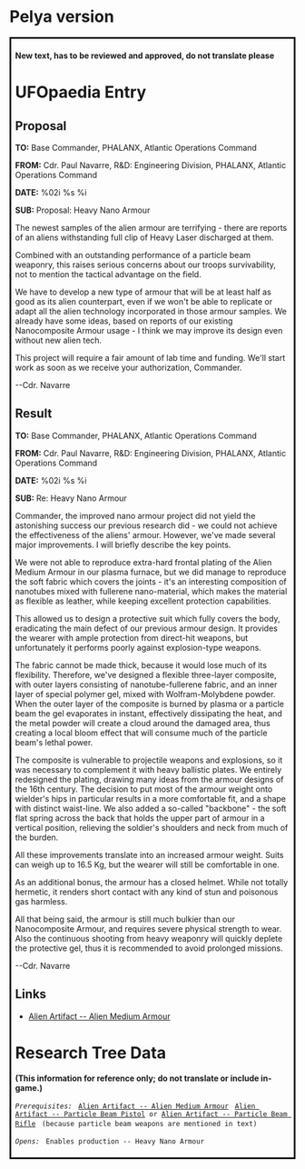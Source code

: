 # Pelya version

<div style="border:#000000 3px solid; padding: 0.5em;">

**New text, has to be reviewed and approved, do not translate please**

# UFOpaedia Entry

## Proposal

**TO:** Base Commander, PHALANX, Atlantic Operations Command

**FROM:** Cdr. Paul Navarre, R&D: Engineering Division, PHALANX,
Atlantic Operations Command

**DATE:** %02i %s %i

**SUB:** Proposal: Heavy Nano Armour

The newest samples of the alien armour are terrifying - there are
reports of an aliens withstanding full clip of Heavy Laser discharged at
them.

Combined with an outstanding performance of a particle beam weaponry,
this raises serious concerns about our troops survivability, not to
mention the tactical advantage on the field.

We have to develop a new type of armour that will be at least half as
good as its alien counterpart, even if we won't be able to replicate or
adapt all the alien technology incorporated in those armour samples. We
already have some ideas, based on reports of our existing Nanocomposite
Armour usage - I think we may improve its design even without new alien
tech.

This project will require a fair amount of lab time and funding. We'll
start work as soon as we receive your authorization, Commander.

--Cdr. Navarre

## Result

**TO:** Base Commander, PHALANX, Atlantic Operations Command

**FROM:** Cdr. Paul Navarre, R&D: Engineering Division, PHALANX,
Atlantic Operations Command

**DATE:** %02i %s %i

**SUB:** Re: Heavy Nano Armour

Commander, the improved nano armour project did not yield the
astonishing success our previous research did - we could not achieve the
effectiveness of the aliens' armour. However, we've made several major
improvements. I will briefly describe the key points.

We were not able to reproduce extra-hard frontal plating of the Alien
Medium Armour in our plasma furnace, but we did manage to reproduce the
soft fabric which covers the joints - it's an interesting composition of
nanotubes mixed with fullerene nano-material, which makes the material
as flexible as leather, while keeping excellent protection capabilities.

This allowed us to design a protective suit which fully covers the body,
eradicating the main defect of our previous armour design. It provides
the wearer with ample protection from direct-hit weapons, but
unfortunately it performs poorly against explosion-type weapons.

The fabric cannot be made thick, because it would lose much of its
flexibility. Therefore, we've designed a flexible three-layer composite,
with outer layers consisting of nanotube-fullerene fabric, and an inner
layer of special polymer gel, mixed with Wolfram-Molybdene powder. When
the outer layer of the composite is burned by plasma or a particle beam
the gel evaporates in instant, effectively dissipating the heat, and the
metal powder will create a cloud around the damaged area, thus creating
a local bloom effect that will consume much of the particle beam's
lethal power.

The composite is vulnerable to projectile weapons and explosions, so it
was necessary to complement it with heavy ballistic plates. We entirely
redesigned the plating, drawing many ideas from the armour designs of
the 16th century. The decision to put most of the armour weight onto
wielder's hips in particular results in a more comfortable fit, and a
shape with distinct waist-line. We also added a so-called "backbone" -
the soft flat spring across the back that holds the upper part of armour
in a vertical position, relieving the soldier's shoulders and neck from
much of the burden.

All these improvements translate into an increased armour weight. Suits
can weigh up to 16.5 Kg, but the wearer will still be comfortable in
one.

As an additional bonus, the armour has a closed helmet. While not
totally hermetic, it renders short contact with any kind of stun and
poisonous gas harmless.

All that being said, the armour is still much bulkier than our
Nanocomposite Armour, and requires severe physical strength to wear.
Also the continuous shooting from heavy weaponry will quickly deplete
the protective gel, thus it is recommended to avoid prolonged missions.

--Cdr. Navarre

## Links

- [Alien Artifact -- Alien Medium
  Armour](Translation:Alien_medium_armour_txt/en "wikilink")

# Research Tree Data

**(This information for reference only; do not translate or include
in-game.)**

*`Prerequisites:`*
` `[`Alien Artifact -- Alien Medium Armour`](Translation:Alien_medium_armour_txt/en "wikilink")
` `[`Alien Artifact -- Particle Beam Pistol`](Equipment/Secondary_Weapons/Particle_Beam_Pistol "wikilink")` or `[`Alien Artifact -- Particle Beam Rifle`](Equipment/Primary_Weapons/Particle_Beam_Rifle "wikilink")
` (because particle beam weapons are mentioned in text)`

*`Opens:`*
` Enables production -- Heavy Nano Armour`

</div>